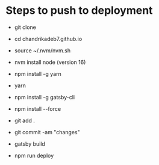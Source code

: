 # Steps to push to deployment

  - git clone

  - cd chandrikadeb7.github.io

  - source ~/.nvm/nvm.sh

  - nvm install node (version 16)

  - npm install -g yarn

  - yarn

  - npm install -g gatsby-cli

  - npm install --force

  - git add .

  - git commit -am "changes"

  - gatsby build

  - npm run deploy
